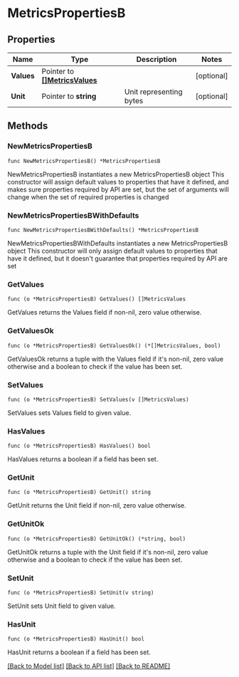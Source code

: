 # MetricsPropertiesB

## Properties

Name | Type | Description | Notes
------------ | ------------- | ------------- | -------------
**Values** | Pointer to [**[]MetricsValues**](MetricsValues.md) |  | [optional] 
**Unit** | Pointer to **string** | Unit representing bytes | [optional] 

## Methods

### NewMetricsPropertiesB

`func NewMetricsPropertiesB() *MetricsPropertiesB`

NewMetricsPropertiesB instantiates a new MetricsPropertiesB object
This constructor will assign default values to properties that have it defined,
and makes sure properties required by API are set, but the set of arguments
will change when the set of required properties is changed

### NewMetricsPropertiesBWithDefaults

`func NewMetricsPropertiesBWithDefaults() *MetricsPropertiesB`

NewMetricsPropertiesBWithDefaults instantiates a new MetricsPropertiesB object
This constructor will only assign default values to properties that have it defined,
but it doesn't guarantee that properties required by API are set

### GetValues

`func (o *MetricsPropertiesB) GetValues() []MetricsValues`

GetValues returns the Values field if non-nil, zero value otherwise.

### GetValuesOk

`func (o *MetricsPropertiesB) GetValuesOk() (*[]MetricsValues, bool)`

GetValuesOk returns a tuple with the Values field if it's non-nil, zero value otherwise
and a boolean to check if the value has been set.

### SetValues

`func (o *MetricsPropertiesB) SetValues(v []MetricsValues)`

SetValues sets Values field to given value.

### HasValues

`func (o *MetricsPropertiesB) HasValues() bool`

HasValues returns a boolean if a field has been set.

### GetUnit

`func (o *MetricsPropertiesB) GetUnit() string`

GetUnit returns the Unit field if non-nil, zero value otherwise.

### GetUnitOk

`func (o *MetricsPropertiesB) GetUnitOk() (*string, bool)`

GetUnitOk returns a tuple with the Unit field if it's non-nil, zero value otherwise
and a boolean to check if the value has been set.

### SetUnit

`func (o *MetricsPropertiesB) SetUnit(v string)`

SetUnit sets Unit field to given value.

### HasUnit

`func (o *MetricsPropertiesB) HasUnit() bool`

HasUnit returns a boolean if a field has been set.


[[Back to Model list]](../README.md#documentation-for-models) [[Back to API list]](../README.md#documentation-for-api-endpoints) [[Back to README]](../README.md)


